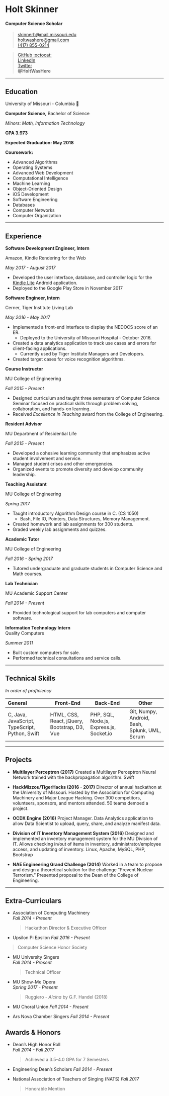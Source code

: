 # Holt Skinner

#### Computer Science Scholar

> [skinnerh@mail.missouri.edu](mailto:hastg2@mail.missouri.edu)  
> [holtwashere@gmail.com](mailto:holtwashere@gmail.com)  
> [\(417\) 855-0214](1-417-855-0214)

> [GitHub :octocat:](https://github.com/HoltWasHere)  
> [LinkedIn](https://linkedin.com/in/HoltWasHere)  
> [Twitter](https://twitter.com/HoltWasHere)  
> **@HoltWasHere**

---

## Education

University of Missouri - Columbia :tiger:

**Computer Science,** Bachelor of Science

_Minors: Math, Information Technology_

**GPA 3.973**

**Expected Graduation: May 2018**

**Coursework:**

* Advanced Algorithms
* Operating Systems
* Advanced Web Development
* Computational Intelligence
* Machine Learning
* Object-Oriented Design
* iOS Development
* Software Engineering
* Databases
* Computer Networks
* Computer Organization

---

## Experience

**Software Development Engineer, Intern**

Amazon, Kindle Rendering for the Web

_May 2017 - August 2017_

- Developed the user interface, database, and controller logic for the [Kindle Lite](https://play.google.com/store/apps/details?id=com.amazon.klite&hl=en) Android application.
- Deployed to the Google Play Store in November 2017

**Software Engineer, Intern**

Cerner, Tiger Institute Living Lab

_May 2016 - May 2017_

- Implemented a front-end interface to display the NEDOCS score of an ER.
  - Deployed to the University of Missouri Hospital - October 2016.
- Created a data analytics application to track use cases and errors for client-facing applications.
  - Currently used by Tiger Institute Managers and Developers.
- Created target cases for voice recognition algorithms.

**Course Instructor**

MU College of Engineering

_Fall 2015 - Present_

* Designed curriculum and taught three semesters of Computer Science Seminar focused on practical skills through problem solving, collaboration, and hands-on learning.
* Received _Excellence in Teaching_ award from the College of Engineering.

**Resident Advisor**

MU Department of Residential Life

_Fall 2015 - Present_

- Developed a cohesive learning community that emphasizes active student involvement and service.
- Managed student crises and other emergencies.
- Organized events to promote diversity and develop community leadership.

**Teaching Assistant**

MU College of Engineering

*Spring 2017*

- Taught introductory Algorithm Design course in C. (CS 1050)
  - Bash, File IO, Pointers, Data Structures, Memory Management.
- Created homework and lab assignments for 300 students.
- Graded weekly lab assignments and quizzes.

**Academic Tutor**

MU College of Engineering

_Fall 2016 - Spring 2017_

* Tutored undergraduate and graduate students in Computer Science and Math courses.

**Lab Technician**

MU Academic Support Center

_Fall 2014 - Present_

* Provided technological support for lab computers and computer software.

**Information Technology Intern**  
Quality Computers

_Summer 2011_

* Built custom computers for sale.
* Performed technical consultations and service calls.

---

## Technical Skills

_In order of proficiency_

| General                                | Front-End                                | Back-End                      | Other                                    |
| :------------------------------------- | ---------------------------------------- | ----------------------------- | ---------------------------------------- |
| C, Java, JavaScript, TypeScript, Python, Swift | HTML, CSS, React, jQuery, Bootstrap, D3, Vue | PHP, SQL, Node.js, Express.js, Socket.io | Git, Numpy, Android, Bash, Splunk, UML, Scrum |

---

## Projects

* **Multilayer Perceptron \(2017)** Created a Multilayer Perceptron Neural Network trained with the backpropagation algorithm. Swift

* **HackMizzou/TigerHacks \(2016 - 2017\)** Director of annual hackathon at the University of Missouri. Hosted by the Association for Computing Machinery and Major League Hacking. Over 300 competitors, volunteers, sponsors, and mentors attended. 50 teams demoed a project.

* **OCDX Engine \(2016\)** Project Manager. Data Analytics application to allow Data Scientist to upload, query, share, and analyze manifest data.

* **Division of IT Inventory Management System \(2016\)** Designed and implemented an inventory management system for the MU Division of IT. Allows checking in/out of items in inventory, administrator/employee access, and updating of inventory. Linux, Apache, MySQL, PHP, Bootstrap

* **NAE Engineering Grand Challenge \(2014\)** Worked in a team to propose and design a theoretical solution for the challenge “Prevent Nuclear Terrorism.” Presented proposal to the Dean of the College of Engineering.

---

## Extra-Curriculars

* Association of Computing Machinery  
  _Fall 2014 - Present_
  > Hackathon Director & Executive Officer

* Upsilon Pi Epsilon
_Fall 2016 - Present_
> Computer Science Honor Society

* MU University Singers  
  _Fall 2014 - Present_
  > Technical Officer

* MU Show-Me Opera  
  _Spring 2017 - Present_
  > Ruggiero - _Alcina_ by G.F. Handel (2018)

* MU Choral Union
  _Fall 2014 - Present_

* Ars Nova Chamber Singers
  _Fall 2014 - Present_

## Awards & Honors

* Dean’s High Honor Roll  
  _Fall 2014 - Fall 2017_
  > Achieved a 3.5-4.0 GPA for 7 Semesters

* Engineering Dean’s Scholars
  _Fall 2014 - Present_

* National Association of Teachers of Singing (NATS)
  _Fall 2017_
  > Honorable Mention
